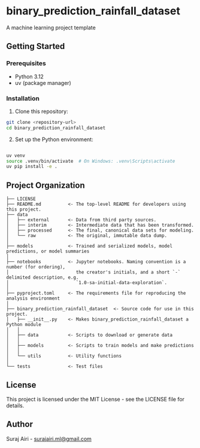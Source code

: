 # binary_prediction_rainfall_dataset

A machine learning project template

## Getting Started

### Prerequisites

- Python 3.12
- uv (package manager)

### Installation

1. Clone this repository:
```bash
git clone <repository-url>
cd binary_prediction_rainfall_dataset
```

2. Set up the Python environment:
```bash

uv venv
source .venv/bin/activate  # On Windows: .venv\Scripts\activate
uv pip install -e .

```

## Project Organization

    ├── LICENSE
    ├── README.md          <- The top-level README for developers using this project.
    ├── data
    │   ├── external       <- Data from third party sources.
    │   ├── interim        <- Intermediate data that has been transformed.
    │   ├── processed      <- The final, canonical data sets for modeling.
    │   └── raw            <- The original, immutable data dump.
    │
    ├── models             <- Trained and serialized models, model predictions, or model summaries
    │
    ├── notebooks          <- Jupyter notebooks. Naming convention is a number (for ordering),
    │                         the creator's initials, and a short `-` delimited description, e.g.
    │                         `1.0-sa-initial-data-exploration`.
    │
    ├── pyproject.toml     <- The requirements file for reproducing the analysis environment
    │
    ├── binary_prediction_rainfall_dataset  <- Source code for use in this project.
    │   ├── __init__.py    <- Makes binary_prediction_rainfall_dataset a Python module
    │   │
    │   ├── data           <- Scripts to download or generate data
    │   │
    │   ├── models         <- Scripts to train models and make predictions
    │   │
    │   └── utils          <- Utility functions
    │
    └── tests              <- Test files

## License

This project is licensed under the MIT License - see the LICENSE file for details.

## Author

Suraj Airi - surajairi.ml@gmail.com